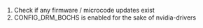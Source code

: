 1. Check if any firmware / microcode updates exist
2. CONFIG_DRM_BOCHS is enabled for the sake of nvidia-drivers
